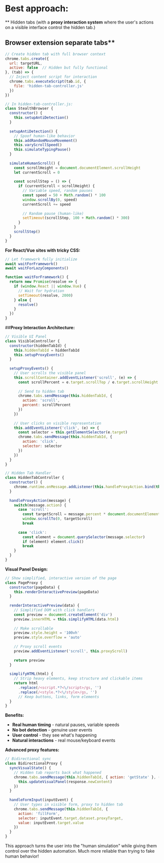 # **Best approach:** 
** Hidden tabs 
(with a **proxy interaction system** where the user's actions on a visible interface control the hidden tab.)
## Browser extension separate tabs**
```javascript
// Create hidden tab with full browser context
chrome.tabs.create({ 
  url: targetURL, 
  active: false  // Hidden but fully functional
}, (tab) => {
  // Inject content script for interaction
  chrome.tabs.executeScript(tab.id, {
    file: 'hidden-tab-controller.js'
  })
})

// In hidden-tab-controller.js:
class StealthBrowser {
  constructor() {
    this.setupAntiDetection()
  }
  
  setupAntiDetection() {
    // Spoof human-like behavior
    this.addRandomMouseMovement()
    this.varyScrollSpeed()
    this.simulateTypingPause()
  }
  
  simulateHumanScroll() {
    const scrollHeight = document.documentElement.scrollHeight
    let currentScroll = 0
    
    const scrollStep = () => {
      if (currentScroll < scrollHeight) {
        // Variable speed, random pauses
        const speed = 50 + Math.random() * 100
        window.scrollBy(0, speed)
        currentScroll += speed
        
        // Random pause (human-like)
        setTimeout(scrollStep, 100 + Math.random() * 300)
      }
    }
    scrollStep()
  }
}
```

**For React/Vue sites with tricky CSS:**
```javascript
// Let framework fully initialize
await waitForFramework()
await waitForLazyComponents()

function waitForFramework() {
  return new Promise(resolve => {
    if (window.React || window.Vue) {
      // Wait for hydration
      setTimeout(resolve, 2000)
    } else {
      resolve()
    }
  })
}
```



##**Proxy Interaction Architecture:**
```javascript
// Visible UI Panel
class VisibleController {
  constructor(hiddenTabId) {
    this.hiddenTabId = hiddenTabId
    this.setupProxyEvents()
  }
  
  setupProxyEvents() {
    // User scrolls the visible panel
    this.scrollContainer.addEventListener('scroll', (e) => {
      const scrollPercent = e.target.scrollTop / e.target.scrollHeight
      
      // Send to hidden tab
      chrome.tabs.sendMessage(this.hiddenTabId, {
        action: 'scroll',
        percent: scrollPercent
      })
    })
    
    // User clicks on visible representation
    this.addEventListener('click', (e) => {
      const selector = this.getElementSelector(e.target)
      chrome.tabs.sendMessage(this.hiddenTabId, {
        action: 'click',
        selector: selector
      })
    })
  }
}

// Hidden Tab Handler
class HiddenTabController {
  constructor() {
    chrome.runtime.onMessage.addListener(this.handleProxyAction.bind(this))
  }
  
  handleProxyAction(message) {
    switch(message.action) {
      case 'scroll':
        const targetScroll = message.percent * document.documentElement.scrollHeight
        window.scrollTo(0, targetScroll)
        break
        
      case 'click':
        const element = document.querySelector(message.selector)
        if (element) element.click()
        break
    }
  }
}
```

**Visual Panel Design:**
```javascript
// Show simplified, interactive version of the page
class PageProxy {
  constructor(pageData) {
    this.renderInteractivePreview(pageData)
  }
  
  renderInteractivePreview(data) {
    // Simplified DOM with click handlers
    const preview = document.createElement('div')
    preview.innerHTML = this.simplifyHTML(data.html)
    
    // Make scrollable
    preview.style.height = '100vh'
    preview.style.overflow = 'auto'
    
    // Proxy scroll events
    preview.addEventListener('scroll', this.proxyScroll)
    
    return preview
  }
  
  simplifyHTML(html) {
    // Strip heavy elements, keep structure and clickable items
    return html
      .replace(/<script.*?<\/script>/gs, '')
      .replace(/<style.*?<\/style>/gs, '')
      // Keep buttons, links, form elements
  }
}
```

**Benefits:**
- **Real human timing** - natural pauses, variable speeds
- **No bot detection** - genuine user events
- **User control** - they see what's happening
- **Natural interactions** - real mouse/keyboard events

**Advanced proxy features:**
```javascript
// Bidirectional sync
class BidirectionalProxy {
  syncVisualState() {
    // Hidden tab reports back what happened
    chrome.tabs.sendMessage(this.hiddenTabId, { action: 'getState' }, (response) => {
      this.updateVisualPanel(response.newContent)
    })
  }
  
  handleFormInput(inputEvent) {
    // User types in visible form, proxy to hidden tab
    chrome.tabs.sendMessage(this.hiddenTabId, {
      action: 'fillForm',
      selector: inputEvent.target.dataset.proxyTarget,
      value: inputEvent.target.value
    })
  }
}
```

This approach turns the user into the "human simulation" while giving them control over the hidden automation. Much more reliable than trying to fake human behavior!